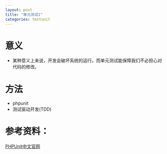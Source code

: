 ```yaml
---
layout: post
title: "单元测试1"
categories: testunit
---
```

# 意义
* 某种意义上来说，开发会破坏系统的运行。而单元测试能保障我们不必担心对代码的修改。
 
# 方法

* phpunit
* 测试驱动开发(TDD)

# 参考资料：
[PHPUnit中文官网](http://www.phpunit.cn/)

